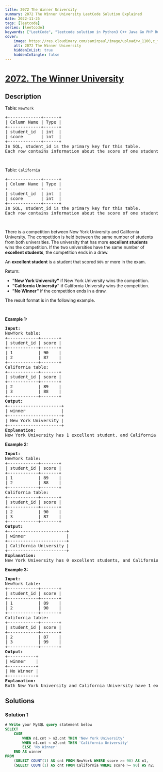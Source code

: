 ```yaml
---
title: 2072 The Winner University
summary: 2072 The Winner University LeetCode Solution Explained
date: 2022-11-25
tags: [leetcode]
series: [leetcode]
keywords: ["LeetCode", "leetcode solution in Python3 C++ Java Go PHP Ruby Swift TypeScript Rust C# JavaScript C", "2072 The Winner University LeetCode Solution Explained in all languages"]
cover:
    image: https://res.cloudinary.com/samirpaul/image/upload/w_1100,c_fit,co_rgb:FFFFFF,l_text:Arial_75_bold:2072 The Winner University - Solution Explained/problem-solving.webp
    alt: 2072 The Winner University
    hiddenInList: true
    hiddenInSingle: false
---
```



# [2072. The Winner University](https://leetcode.com/problems/the-winner-university)


## Description

<p>Table: <code>NewYork</code></p>

<pre>
+-------------+------+
| Column Name | Type |
+-------------+------+
| student_id  | int  |
| score       | int  |
+-------------+------+
In SQL, student_id is the primary key for this table.
Each row contains information about the score of one student from New York University in an exam.
</pre>

<p>&nbsp;</p>

<p>Table: <code>California</code></p>

<pre>
+-------------+------+
| Column Name | Type |
+-------------+------+
| student_id  | int  |
| score       | int  |
+-------------+------+
In SQL, student_id is the primary key for this table.
Each row contains information about the score of one student from California University in an exam.
</pre>

<p>&nbsp;</p>

<p>There is a competition between New York University and California University. The competition is held between the same number of students from both universities. The university that has more <strong>excellent students</strong> wins the competition. If the two universities have the same number of <strong>excellent students</strong>, the competition ends in a draw.</p>

<p>An <strong>excellent student</strong> is a student that scored <code>90%</code> or more in the exam.</p>

<p>Return:</p>

<ul>
	<li><strong>&quot;New York University&quot;</strong> if New York University wins the competition.</li>
	<li><strong>&quot;California University&quot;</strong> if California University wins the competition.</li>
	<li><strong>&quot;No Winner&quot;</strong> if the competition ends in a draw.</li>
</ul>

<p>The result format is in the following example.</p>

<p>&nbsp;</p>
<p><strong class="example">Example 1:</strong></p>

<pre>
<strong>Input:</strong> 
NewYork table:
+------------+-------+
| student_id | score |
+------------+-------+
| 1          | 90    |
| 2          | 87    |
+------------+-------+
California table:
+------------+-------+
| student_id | score |
+------------+-------+
| 2          | 89    |
| 3          | 88    |
+------------+-------+
<strong>Output:</strong> 
+---------------------+
| winner              |
+---------------------+
| New York University |
+---------------------+
<strong>Explanation:</strong>
New York University has 1 excellent student, and California University has 0 excellent students.
</pre>

<p><strong class="example">Example 2:</strong></p>

<pre>
<strong>Input:</strong> 
NewYork table:
+------------+-------+
| student_id | score |
+------------+-------+
| 1          | 89    |
| 2          | 88    |
+------------+-------+
California table:
+------------+-------+
| student_id | score |
+------------+-------+
| 2          | 90    |
| 3          | 87    |
+------------+-------+
<strong>Output:</strong> 
+-----------------------+
| winner                |
+-----------------------+
| California University |
+-----------------------+
<strong>Explanation:</strong>
New York University has 0 excellent students, and California University has 1 excellent student.
</pre>

<p><strong class="example">Example 3:</strong></p>

<pre>
<strong>Input:</strong> 
NewYork table:
+------------+-------+
| student_id | score |
+------------+-------+
| 1          | 89    |
| 2          | 90    |
+------------+-------+
California table:
+------------+-------+
| student_id | score |
+------------+-------+
| 2          | 87    |
| 3          | 99    |
+------------+-------+
<strong>Output:</strong> 
+-----------+
| winner    |
+-----------+
| No Winner |
+-----------+
<strong>Explanation:</strong>
Both New York University and California University have 1 excellent student.
</pre>

## Solutions

### Solution 1

<!-- tabs:start -->

```sql
# Write your MySQL query statement below
SELECT
    CASE
        WHEN n1.cnt > n2.cnt THEN 'New York University'
        WHEN n1.cnt < n2.cnt THEN 'California University'
        ELSE 'No Winner'
    END AS winner
FROM
    (SELECT COUNT(1) AS cnt FROM NewYork WHERE score >= 90) AS n1,
    (SELECT COUNT(1) AS cnt FROM California WHERE score >= 90) AS n2;
```

<!-- tabs:end -->

<!-- end -->
